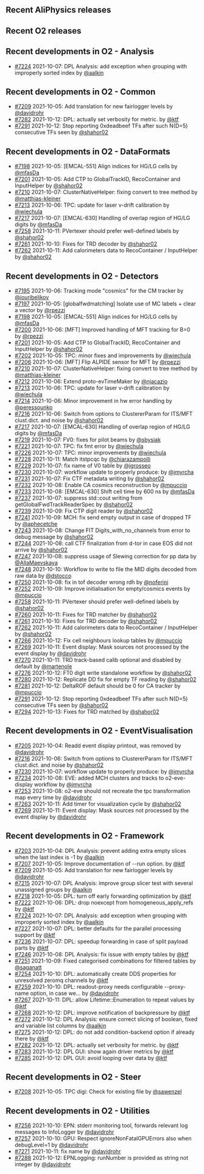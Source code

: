 ## Recent AliPhysics releases
## Recent O2 releases
## Recent developments in O2 - Analysis
- [\#7224](https://github.com/AliceO2Group/AliceO2/pull/7224) 2021-10-07: DPL Analysis: add exception when grouping with improperly sorted index by [@aalkin](https://github.com/aalkin)
## Recent developments in O2 - Common
- [\#7209](https://github.com/AliceO2Group/AliceO2/pull/7209) 2021-10-05: Add translation for new fairlogger levels by [@davidrohr](https://github.com/davidrohr)
- [\#7282](https://github.com/AliceO2Group/AliceO2/pull/7282) 2021-10-12: DPL: actually set verbosity for metric. by [@ktf](https://github.com/ktf)
- [\#7291](https://github.com/AliceO2Group/AliceO2/pull/7291) 2021-10-12: Stop reporting 0xdeadbeef TFs after such N(D=5) consecutive TFs seen by [@shahor02](https://github.com/shahor02)
## Recent developments in O2 - DataFormats
- [\#7198](https://github.com/AliceO2Group/AliceO2/pull/7198) 2021-10-05: [EMCAL-551] Align indices for HG/LG cells by [@mfasDa](https://github.com/mfasDa)
- [\#7201](https://github.com/AliceO2Group/AliceO2/pull/7201) 2021-10-05: Add CTP to GlobalTrackID, RecoContainer and InputHelper by [@shahor02](https://github.com/shahor02)
- [\#7210](https://github.com/AliceO2Group/AliceO2/pull/7210) 2021-10-07: ClusterNativeHelper: fixing convert to tree method by [@matthias-kleiner](https://github.com/matthias-kleiner)
- [\#7213](https://github.com/AliceO2Group/AliceO2/pull/7213) 2021-10-06: TPC: update for laser v-drift calibration by [@wiechula](https://github.com/wiechula)
- [\#7217](https://github.com/AliceO2Group/AliceO2/pull/7217) 2021-10-07: [EMCAL-630] Handling of overlap region of HG/LG digits by [@mfasDa](https://github.com/mfasDa)
- [\#7258](https://github.com/AliceO2Group/AliceO2/pull/7258) 2021-10-11: PVertexer should prefer well-defined labels by [@shahor02](https://github.com/shahor02)
- [\#7261](https://github.com/AliceO2Group/AliceO2/pull/7261) 2021-10-10: Fixes for TRD decoder by [@shahor02](https://github.com/shahor02)
- [\#7262](https://github.com/AliceO2Group/AliceO2/pull/7262) 2021-10-11: Add calorimeters data to RecoContainer / InputHelper by [@shahor02](https://github.com/shahor02)
## Recent developments in O2 - Detectors
- [\#7195](https://github.com/AliceO2Group/AliceO2/pull/7195) 2021-10-06: Tracking mode "cosmics" for the CM tracker by [@iouribelikov](https://github.com/iouribelikov)
- [\#7197](https://github.com/AliceO2Group/AliceO2/pull/7197) 2021-10-05: [globalfwdmatching] Isolate use of MC labels + clear a vector by [@rpezzi](https://github.com/rpezzi)
- [\#7198](https://github.com/AliceO2Group/AliceO2/pull/7198) 2021-10-05: [EMCAL-551] Align indices for HG/LG cells by [@mfasDa](https://github.com/mfasDa)
- [\#7200](https://github.com/AliceO2Group/AliceO2/pull/7200) 2021-10-06: [MFT] Improved handling of MFT tracking for B=0 by [@rpezzi](https://github.com/rpezzi)
- [\#7201](https://github.com/AliceO2Group/AliceO2/pull/7201) 2021-10-05: Add CTP to GlobalTrackID, RecoContainer and InputHelper by [@shahor02](https://github.com/shahor02)
- [\#7202](https://github.com/AliceO2Group/AliceO2/pull/7202) 2021-10-05: TPC: minor fixes and improvements by [@wiechula](https://github.com/wiechula)
- [\#7206](https://github.com/AliceO2Group/AliceO2/pull/7206) 2021-10-06: [MFT] Flip ALPIDE sensor for MFT by [@rpezzi](https://github.com/rpezzi)
- [\#7210](https://github.com/AliceO2Group/AliceO2/pull/7210) 2021-10-07: ClusterNativeHelper: fixing convert to tree method by [@matthias-kleiner](https://github.com/matthias-kleiner)
- [\#7212](https://github.com/AliceO2Group/AliceO2/pull/7212) 2021-10-06: Extend proto-evTimeMaker by [@njacazio](https://github.com/njacazio)
- [\#7213](https://github.com/AliceO2Group/AliceO2/pull/7213) 2021-10-06: TPC: update for laser v-drift calibration by [@wiechula](https://github.com/wiechula)
- [\#7214](https://github.com/AliceO2Group/AliceO2/pull/7214) 2021-10-06: Minor improvement in hw error handling by [@peressounko](https://github.com/peressounko)
- [\#7216](https://github.com/AliceO2Group/AliceO2/pull/7216) 2021-10-06: Switch from options to ClustererParam for ITS/MFT clust.dict. and noise by [@shahor02](https://github.com/shahor02)
- [\#7217](https://github.com/AliceO2Group/AliceO2/pull/7217) 2021-10-07: [EMCAL-630] Handling of overlap region of HG/LG digits by [@mfasDa](https://github.com/mfasDa)
- [\#7219](https://github.com/AliceO2Group/AliceO2/pull/7219) 2021-10-07: FV0: fixes for pilot beams by [@sbysiak](https://github.com/sbysiak)
- [\#7221](https://github.com/AliceO2Group/AliceO2/pull/7221) 2021-10-07: TPC: fix fmt error by [@wiechula](https://github.com/wiechula)
- [\#7226](https://github.com/AliceO2Group/AliceO2/pull/7226) 2021-10-07: TPC: minor improvements by [@wiechula](https://github.com/wiechula)
- [\#7228](https://github.com/AliceO2Group/AliceO2/pull/7228) 2021-10-11: Match itstpcqc by [@chiarazampolli](https://github.com/chiarazampolli)
- [\#7229](https://github.com/AliceO2Group/AliceO2/pull/7229) 2021-10-07: fix name of V0 table by [@jgrosseo](https://github.com/jgrosseo)
- [\#7230](https://github.com/AliceO2Group/AliceO2/pull/7230) 2021-10-07: workflow update to properly produce: by [@jmyrcha](https://github.com/jmyrcha)
- [\#7231](https://github.com/AliceO2Group/AliceO2/pull/7231) 2021-10-07: Fix CTF metadata writing by [@shahor02](https://github.com/shahor02)
- [\#7232](https://github.com/AliceO2Group/AliceO2/pull/7232) 2021-10-08: Enable CA cosmics reconstruction by [@mpuccio](https://github.com/mpuccio)
- [\#7233](https://github.com/AliceO2Group/AliceO2/pull/7233) 2021-10-08: [EMCAL-630] Shift cell time by 600 ns by [@mfasDa](https://github.com/mfasDa)
- [\#7237](https://github.com/AliceO2Group/AliceO2/pull/7237) 2021-10-07: suppress std::cout writing from getGlobalFwdTrackReaderSpec by [@shahor02](https://github.com/shahor02)
- [\#7239](https://github.com/AliceO2Group/AliceO2/pull/7239) 2021-10-09: Fix CTP digit reader by [@shahor02](https://github.com/shahor02)
- [\#7241](https://github.com/AliceO2Group/AliceO2/pull/7241) 2021-10-09: MCH: fix send empty output in case of dropped TF by [@aphecetche](https://github.com/aphecetche)
- [\#7243](https://github.com/AliceO2Group/AliceO2/pull/7243) 2021-10-08: Change FIT Digits_with_no_channels from error to debug message by [@shahor02](https://github.com/shahor02)
- [\#7244](https://github.com/AliceO2Group/AliceO2/pull/7244) 2021-10-08: call CTF finalization from d-tor in case EOS did not arrive by [@shahor02](https://github.com/shahor02)
- [\#7247](https://github.com/AliceO2Group/AliceO2/pull/7247) 2021-10-08: suppress usage of Slewing correction for pp data by [@AllaMaevskaya](https://github.com/AllaMaevskaya)
- [\#7248](https://github.com/AliceO2Group/AliceO2/pull/7248) 2021-10-10: Workflow to write to file the MID digits decoded from raw data by [@dstocco](https://github.com/dstocco)
- [\#7250](https://github.com/AliceO2Group/AliceO2/pull/7250) 2021-10-08: fix in tof decoder wrong rdh by [@noferini](https://github.com/noferini)
- [\#7252](https://github.com/AliceO2Group/AliceO2/pull/7252) 2021-10-09: Improve initialisation for empty/cosmics events by [@mpuccio](https://github.com/mpuccio)
- [\#7258](https://github.com/AliceO2Group/AliceO2/pull/7258) 2021-10-11: PVertexer should prefer well-defined labels by [@shahor02](https://github.com/shahor02)
- [\#7260](https://github.com/AliceO2Group/AliceO2/pull/7260) 2021-10-11: Fixes for TRD matcher by [@shahor02](https://github.com/shahor02)
- [\#7261](https://github.com/AliceO2Group/AliceO2/pull/7261) 2021-10-10: Fixes for TRD decoder by [@shahor02](https://github.com/shahor02)
- [\#7262](https://github.com/AliceO2Group/AliceO2/pull/7262) 2021-10-11: Add calorimeters data to RecoContainer / InputHelper by [@shahor02](https://github.com/shahor02)
- [\#7266](https://github.com/AliceO2Group/AliceO2/pull/7266) 2021-10-12: Fix cell neighbours lookup tables by [@mpuccio](https://github.com/mpuccio)
- [\#7269](https://github.com/AliceO2Group/AliceO2/pull/7269) 2021-10-11: Event display: Mask sources not processed by the event display by [@davidrohr](https://github.com/davidrohr)
- [\#7270](https://github.com/AliceO2Group/AliceO2/pull/7270) 2021-10-11: TRD track-based calib optional and disabled by default by [@martenole](https://github.com/martenole)
- [\#7276](https://github.com/AliceO2Group/AliceO2/pull/7276) 2021-10-12: FT0 digit write standalone workflow by [@shahor02](https://github.com/shahor02)
- [\#7280](https://github.com/AliceO2Group/AliceO2/pull/7280) 2021-10-12: Replicate DD fix for empty TF reading by [@shahor02](https://github.com/shahor02)
- [\#7281](https://github.com/AliceO2Group/AliceO2/pull/7281) 2021-10-12: DeltaROF default should be 0 for CA tracker by [@mpuccio](https://github.com/mpuccio)
- [\#7291](https://github.com/AliceO2Group/AliceO2/pull/7291) 2021-10-12: Stop reporting 0xdeadbeef TFs after such N(D=5) consecutive TFs seen by [@shahor02](https://github.com/shahor02)
- [\#7294](https://github.com/AliceO2Group/AliceO2/pull/7294) 2021-10-13: Fixes for TRD matched by [@shahor02](https://github.com/shahor02)
## Recent developments in O2 - EventVisualisation
- [\#7205](https://github.com/AliceO2Group/AliceO2/pull/7205) 2021-10-04: Readd event display printout, was removed by [@davidrohr](https://github.com/davidrohr)
- [\#7216](https://github.com/AliceO2Group/AliceO2/pull/7216) 2021-10-06: Switch from options to ClustererParam for ITS/MFT clust.dict. and noise by [@shahor02](https://github.com/shahor02)
- [\#7230](https://github.com/AliceO2Group/AliceO2/pull/7230) 2021-10-07: workflow update to properly produce: by [@jmyrcha](https://github.com/jmyrcha)
- [\#7234](https://github.com/AliceO2Group/AliceO2/pull/7234) 2021-10-08: EVE: added MCH clusters and tracks to o2-eve-display workflow by [@jmyrcha](https://github.com/jmyrcha)
- [\#7253](https://github.com/AliceO2Group/AliceO2/pull/7253) 2021-10-08: o2-eve should not recreate the tpc transformation map every time by [@davidrohr](https://github.com/davidrohr)
- [\#7263](https://github.com/AliceO2Group/AliceO2/pull/7263) 2021-10-11: Add timer for visualization cycle by [@shahor02](https://github.com/shahor02)
- [\#7269](https://github.com/AliceO2Group/AliceO2/pull/7269) 2021-10-11: Event display: Mask sources not processed by the event display by [@davidrohr](https://github.com/davidrohr)
## Recent developments in O2 - Framework
- [\#7203](https://github.com/AliceO2Group/AliceO2/pull/7203) 2021-10-04: DPL Analysis: prevent adding extra empty slices when the last index is -1 by [@aalkin](https://github.com/aalkin)
- [\#7207](https://github.com/AliceO2Group/AliceO2/pull/7207) 2021-10-05: Improve documentation of --run option. by [@ktf](https://github.com/ktf)
- [\#7209](https://github.com/AliceO2Group/AliceO2/pull/7209) 2021-10-05: Add translation for new fairlogger levels by [@davidrohr](https://github.com/davidrohr)
- [\#7215](https://github.com/AliceO2Group/AliceO2/pull/7215) 2021-10-07: DPL Analysis: improve group slicer test with several unassigned groups by [@aalkin](https://github.com/aalkin)
- [\#7218](https://github.com/AliceO2Group/AliceO2/pull/7218) 2021-10-05: DPL: turn off early forwarding optimization by [@ktf](https://github.com/ktf)
- [\#7222](https://github.com/AliceO2Group/AliceO2/pull/7222) 2021-10-06: DPL: drop noexcept from homogeneous_apply_refs by [@ktf](https://github.com/ktf)
- [\#7224](https://github.com/AliceO2Group/AliceO2/pull/7224) 2021-10-07: DPL Analysis: add exception when grouping with improperly sorted index by [@aalkin](https://github.com/aalkin)
- [\#7227](https://github.com/AliceO2Group/AliceO2/pull/7227) 2021-10-07: DPL: better defaults for the parallel processing support by [@ktf](https://github.com/ktf)
- [\#7236](https://github.com/AliceO2Group/AliceO2/pull/7236) 2021-10-07: DPL: speedup forwarding in case of split payload parts by [@ktf](https://github.com/ktf)
- [\#7246](https://github.com/AliceO2Group/AliceO2/pull/7246) 2021-10-08: DPL Analysis: fix issue with empty tables by [@ktf](https://github.com/ktf)
- [\#7251](https://github.com/AliceO2Group/AliceO2/pull/7251) 2021-10-09: Fixed categorised combinations for filtered tables by [@saganatt](https://github.com/saganatt)
- [\#7254](https://github.com/AliceO2Group/AliceO2/pull/7254) 2021-10-10: DPL: automatically create DDS properties for unresolved zeromq channels by [@ktf](https://github.com/ktf)
- [\#7259](https://github.com/AliceO2Group/AliceO2/pull/7259) 2021-10-10: DPL: readout-proxy needs configurable --proxy-name option, in case we… by [@davidrohr](https://github.com/davidrohr)
- [\#7267](https://github.com/AliceO2Group/AliceO2/pull/7267) 2021-10-11: DPL: allow Lifetime::Enumeration to repeat values by [@ktf](https://github.com/ktf)
- [\#7268](https://github.com/AliceO2Group/AliceO2/pull/7268) 2021-10-12: DPL: improve notification of backpressure by [@ktf](https://github.com/ktf)
- [\#7272](https://github.com/AliceO2Group/AliceO2/pull/7272) 2021-10-12: DPL Analysis: ensure correct slicing of boolean, fixed and variable list columns by [@aalkin](https://github.com/aalkin)
- [\#7275](https://github.com/AliceO2Group/AliceO2/pull/7275) 2021-10-12: DPL: do not add condition-backend option if already there by [@ktf](https://github.com/ktf)
- [\#7282](https://github.com/AliceO2Group/AliceO2/pull/7282) 2021-10-12: DPL: actually set verbosity for metric. by [@ktf](https://github.com/ktf)
- [\#7283](https://github.com/AliceO2Group/AliceO2/pull/7283) 2021-10-12: DPL GUI: show again driver metrics by [@ktf](https://github.com/ktf)
- [\#7285](https://github.com/AliceO2Group/AliceO2/pull/7285) 2021-10-12: DPL GUI: avoid looping over data by [@ktf](https://github.com/ktf)
## Recent developments in O2 - Steer
- [\#7208](https://github.com/AliceO2Group/AliceO2/pull/7208) 2021-10-05: TPC digi: Check for existing file by [@sawenzel](https://github.com/sawenzel)
## Recent developments in O2 - Utilities
- [\#7256](https://github.com/AliceO2Group/AliceO2/pull/7256) 2021-10-10: EPN: stderr monitoring tool, forwards relevant log messages to InfoLogger by [@davidrohr](https://github.com/davidrohr)
- [\#7257](https://github.com/AliceO2Group/AliceO2/pull/7257) 2021-10-10: GPU: Respect ignoreNonFatalGPUErrors also when debugLevel=1 by [@davidrohr](https://github.com/davidrohr)
- [\#7271](https://github.com/AliceO2Group/AliceO2/pull/7271) 2021-10-11: fix name by [@davidrohr](https://github.com/davidrohr)
- [\#7288](https://github.com/AliceO2Group/AliceO2/pull/7288) 2021-10-12: EPNLogging: runNumber is provided as string not integer by [@davidrohr](https://github.com/davidrohr)

